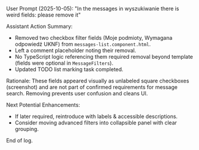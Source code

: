 User Prompt (2025-10-05): "In the messages in wyszukiwanie there is weird fields: please remove it"

Assistant Action Summary:
- Removed two checkbox filter fields (Moje podmioty, Wymagana odpowiedź UKNF) from `messages-list.component.html`.
- Left a comment placeholder noting their removal.
- No TypeScript logic referencing them required removal beyond template (fields were optional in `MessageFilters`).
- Updated TODO list marking task completed.

Rationale:
These fields appeared visually as unlabeled square checkboxes (screenshot) and are not part of confirmed requirements for message search. Removing prevents user confusion and cleans UI.

Next Potential Enhancements:
- If later required, reintroduce with labels & accessible descriptions.
- Consider moving advanced filters into collapsible panel with clear grouping.

End of log.
